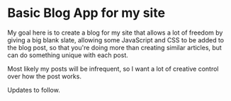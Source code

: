 # Basic Blog App for my site


My goal here is to create a blog for my
site that allows a lot of freedom by giving
a big blank slate, allowing some JavaScript and
CSS to be added to the blog post, so that
you're doing more than creating similar articles,
but can do something unique with each post.

Most likely my posts will be infrequent, so I want
a lot of creative control over how the post works.

Updates to follow.
